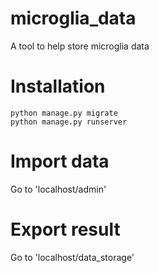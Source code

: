 # microglia_data
A tool to help store microglia data

# Installation

```
python manage.py migrate
python manage.py runserver
```

# Import data
Go to 'localhost/admin'

# Export result
Go to 'localhost/data_storage'
